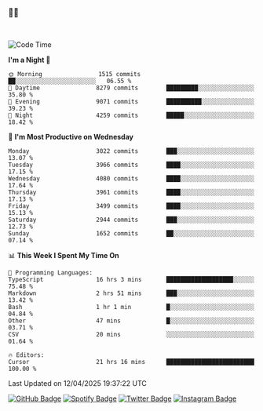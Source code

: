 ### 🤙🍺

<!-- <a href="https://github-readme-stats.vercel.app/api?username=hzak2xx&count_private=true&show_icons=true&theme=dracula">
  <img align="center" src="https://github-readme-stats.vercel.app/api?username=hzak2xx&count_private=true&show_icons=true&theme=dracula" />
</a>
</br> -->
</br>

<!--START_SECTION:waka-->
![Code Time](http://img.shields.io/badge/Code%20Time-4%2C113%20hrs%203%20mins-blue)

**I'm a Night 🦉** 

```text
🌞 Morning                1515 commits        ██░░░░░░░░░░░░░░░░░░░░░░░   06.55 % 
🌆 Daytime                8279 commits        █████████░░░░░░░░░░░░░░░░   35.80 % 
🌃 Evening                9071 commits        ██████████░░░░░░░░░░░░░░░   39.23 % 
🌙 Night                  4259 commits        █████░░░░░░░░░░░░░░░░░░░░   18.42 % 
```
📅 **I'm Most Productive on Wednesday** 

```text
Monday                   3022 commits        ███░░░░░░░░░░░░░░░░░░░░░░   13.07 % 
Tuesday                  3966 commits        ████░░░░░░░░░░░░░░░░░░░░░   17.15 % 
Wednesday                4080 commits        ████░░░░░░░░░░░░░░░░░░░░░   17.64 % 
Thursday                 3961 commits        ████░░░░░░░░░░░░░░░░░░░░░   17.13 % 
Friday                   3499 commits        ████░░░░░░░░░░░░░░░░░░░░░   15.13 % 
Saturday                 2944 commits        ███░░░░░░░░░░░░░░░░░░░░░░   12.73 % 
Sunday                   1652 commits        ██░░░░░░░░░░░░░░░░░░░░░░░   07.14 % 
```


📊 **This Week I Spent My Time On** 

```text
💬 Programming Languages: 
TypeScript               16 hrs 3 mins       ███████████████████░░░░░░   75.48 % 
Markdown                 2 hrs 51 mins       ███░░░░░░░░░░░░░░░░░░░░░░   13.42 % 
Bash                     1 hr 1 min          █░░░░░░░░░░░░░░░░░░░░░░░░   04.84 % 
Other                    47 mins             █░░░░░░░░░░░░░░░░░░░░░░░░   03.71 % 
CSV                      20 mins             ░░░░░░░░░░░░░░░░░░░░░░░░░   01.64 % 

🔥 Editors: 
Cursor                   21 hrs 16 mins      █████████████████████████   100.00 % 
```


 Last Updated on 12/04/2025 19:37:22 UTC
<!--END_SECTION:waka-->

[![GitHub Badge](https://img.shields.io/badge/GitHub-100000?style=for-the-badge&logo=github&logoColor=white)](https://github.com/hzak2xx)
[![Spotify Badge](https://img.shields.io/badge/Spotify-1ED760?&style=for-the-badge&logo=spotify&logoColor=white)](https://open.spotify.com/user/uf90s6sbbh75a1mt44clkhkvf)
[![Twitter Badge](https://img.shields.io/badge/Twitter-1DA1F2?style=for-the-badge&logo=twitter&logoColor=white)](https://twitter.com/hzak2xx)
[![Instagram Badge](https://img.shields.io/badge/Instagram-E4405F?style=for-the-badge&logo=instagram&logoColor=white)](https://www.instagram.com/hzak2xx/)
